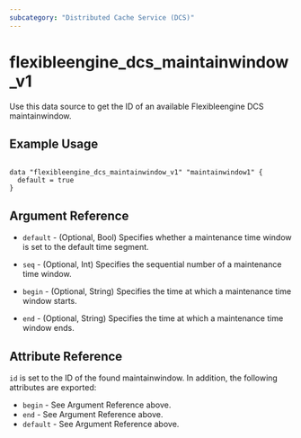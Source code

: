 ```yaml
---
subcategory: "Distributed Cache Service (DCS)"
---
```


# flexibleengine_dcs_maintainwindow_v1

Use this data source to get the ID of an available Flexibleengine DCS maintainwindow.

## Example Usage

```hcl

data "flexibleengine_dcs_maintainwindow_v1" "maintainwindow1" {
  default = true
}

```

## Argument Reference

* `default` - (Optional, Bool) Specifies whether a maintenance time window is set to the default time segment.

* `seq` - (Optional, Int) Specifies the sequential number of a maintenance time window.

* `begin` - (Optional, String) Specifies the time at which a maintenance time window starts.

* `end` - (Optional, String) Specifies the time at which a maintenance time window ends.

## Attribute Reference

`id` is set to the ID of the found maintainwindow. In addition, the following attributes
are exported:

* `begin` - See Argument Reference above.
* `end` - See Argument Reference above.
* `default` - See Argument Reference above.
